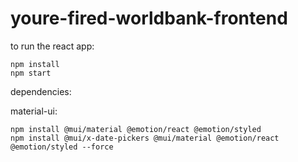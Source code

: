 # youre-fired-worldbank-frontend

to run the react app:

```
npm install
npm start
```

dependencies:

material-ui:
```
npm install @mui/material @emotion/react @emotion/styled
npm install @mui/x-date-pickers @mui/material @emotion/react @emotion/styled --force
```
